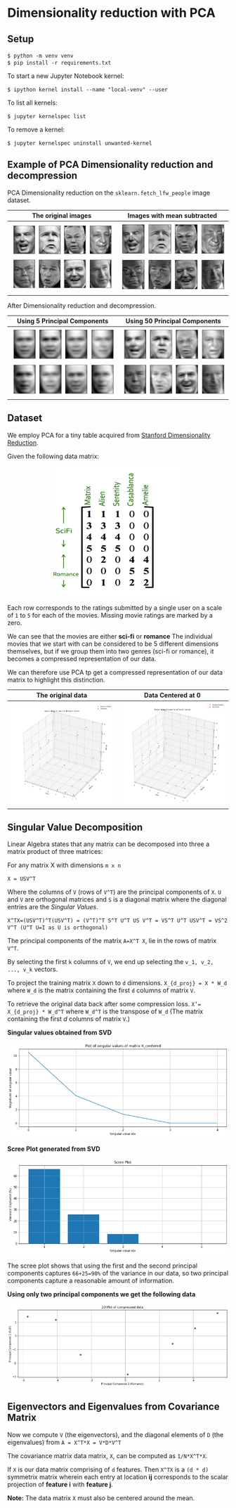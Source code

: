# Dimensionality reduction with PCA

## Setup

```shell
$ python -m venv venv
$ pip install -r requirements.txt
```

To start a new Jupyter Notebook kernel:

```shell
$ ipython kernel install --name "local-venv" --user
```

To list all kernels:

```shell
$ jupyter kernelspec list
```

To remove a kernel:

```shell
$ jupyter kernelspec uninstall unwanted-kernel
```

## Example of PCA Dimensionality reduction and decompression

PCA Dimensionality reduction on the `sklearn.fetch_lfw_people` image dataset.

|   The original images   | Images with mean subtracted |
| :---------------------: | :-------------------------: |
| ![](img/orig_faces.png) | ![](img/centered_faces.png) |

After Dimensionality reduction and decompression.

|    Using 5 Principal Components    |    Using 50 Principal Components    |
| :--------------------------------: | :---------------------------------: |
| ![](img/faces_5d_uncompressed.png) | ![](img/faces_50d_uncompressed.png) |

## Dataset

We employ PCA for a tiny table acquired from [Stanford Dimensionality Reduction](http://web.stanford.edu/class/cs246/slides/06-dim_red.pdf).

Given the following data matrix:

<div align='center'>
<img src="img/simple_dataset.png" height="300" width="300" align='center'>
</div>

Each row corresponds to the ratings submitted by a single user on a scale of `1` to `5` for each of the movies. Missing movie ratings are marked by a zero.

We can see that the movies are either **sci-fi** or **romance**
The individual movies that we start with can be considered to be 5 different dimensions themselves, but if we group them into two genres (sci-fi or romance), it becomes a compressed representation of our data.

We can therefore use PCA tp get a compressed representation of our data matrix to highlight this distinction.

|        The original data       |         Data Centered at 0         |
| :----------------------------: | :--------------------------------: |
| ![](img/orig_data_3d_plot.png) | ![](img/centered_data_3d_plot.png) |

## Singular Value Decomposition

Linear Algebra states that any matrix can be decomposed into three a matrix product of three matrices:

For any matrix X with dimensions `m x n`

    X = USV^T

Where the columns of `V` (rows of `V^T`) are the principal components of `X`. `U` and `V` are orthogonal matrices and `S` is a diagonal matrix where the diagonal entries are the _Singular Values_.

    X^TX=(USV^T)^T(USV^T) = (V^T)^T S^T U^T US V^T = VS^T U^T USV^T = VS^2 V^T (U^T U=I as U is orthogonal)

The principal components of the matrix `A=X^T X`, lie in the rows of matrix `V^T`.

By selecting the first `k` columns of `V`, we end up selecting the `v_1, v_2, ..., v_k` vectors.

To project the training matrix `X` down to `d` dimensions. `X_{d_proj} = X * W_d` where `W_d` is the matrix containing the first `d` columns of matrix `V`.

To retrieve the original data back after some compression loss. `X’= X_{d_proj} * W_d^T`  where `W_d^T` is the transpose of `W_d` (The matrix containing the first $d$ columns of matrix `V`.)

**Singular values obtained from SVD**

![](img/singular_values.png)

**Scree Plot generated from SVD**

![](img/scree_plot.png)

The scree plot shows that using the first and the second principal components captures `66+25=90%` of the variance in our data, so two principal components capture a reasonable amount of information.

**Using only two principal components we get the following data**

![](img/pca_plot_movie_dataset.png)

## Eigenvectors and Eigenvalues from Covariance Matrix

Now we compute `V` (the eigenvectors), and the diagonal elements of `D` (the eigenvalues) from `A = X^T*X = V*D*V^T`

The covariance matrix data matrix, `X`, can be computed as  `1/N*X^T*X`.

If `X` is our data matrix comprising of `d` features. Then `X^TX` is a `(d * d)` symmetrix matrix wherein each entry at location **ij** corresponds to the scalar projection of **feature i** with **feature j**.

**Note:** The data matrix `X` must also be centered around the mean.
